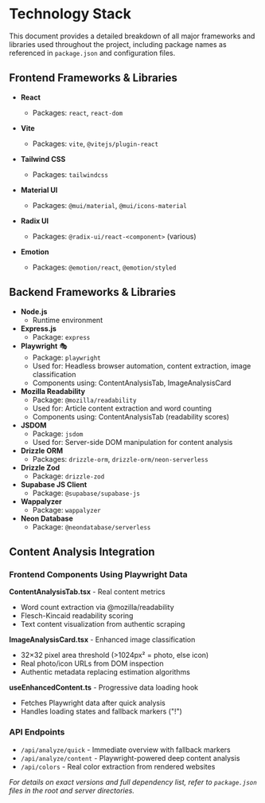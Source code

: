 # Technology Stack

This document provides a detailed breakdown of all major frameworks and libraries used throughout the project, including package names as referenced in `package.json` and configuration files.

## Frontend Frameworks & Libraries

* **React**

  * Packages: `react`, `react-dom`
* **Vite**

  * Packages: `vite`, `@vitejs/plugin-react`
* **Tailwind CSS**

  * Packages: `tailwindcss`
* **Material UI**

  * Packages: `@mui/material`, `@mui/icons-material`
* **Radix UI**

  * Packages: `@radix-ui/react-<component>` (various)
* **Emotion**

  * Packages: `@emotion/react`, `@emotion/styled`

## Backend Frameworks & Libraries

* **Node.js**
  * Runtime environment
* **Express.js**
  * Package: `express`
* **Playwright** 🎭
  * Package: `playwright`
  * Used for: Headless browser automation, content extraction, image classification
  * Components using: ContentAnalysisTab, ImageAnalysisCard
* **Mozilla Readability**
  * Package: `@mozilla/readability`
  * Used for: Article content extraction and word counting
  * Components using: ContentAnalysisTab (readability scores)
* **JSDOM**
  * Package: `jsdom`
  * Used for: Server-side DOM manipulation for content analysis
* **Drizzle ORM**
  * Packages: `drizzle-orm`, `drizzle-orm/neon-serverless`
* **Drizzle Zod**
  * Package: `drizzle-zod`
* **Supabase JS Client**
  * Package: `@supabase/supabase-js`
* **Wappalyzer**
  * Package: `wappalyzer`
* **Neon Database**
  * Package: `@neondatabase/serverless`

## Content Analysis Integration

### Frontend Components Using Playwright Data

**ContentAnalysisTab.tsx** - Real content metrics
* Word count extraction via @mozilla/readability
* Flesch-Kincaid readability scoring
* Text content visualization from authentic scraping

**ImageAnalysisCard.tsx** - Enhanced image classification
* 32×32 pixel area threshold (>1024px² = photo, else icon)
* Real photo/icon URLs from DOM inspection
* Authentic metadata replacing estimation algorithms

**useEnhancedContent.ts** - Progressive data loading hook
* Fetches Playwright data after quick analysis
* Handles loading states and fallback markers ("!")

### API Endpoints

* `/api/analyze/quick` - Immediate overview with fallback markers
* `/api/analyze/content` - Playwright-powered deep content analysis
* `/api/colors` - Real color extraction from rendered websites

*For details on exact versions and full dependency list, refer to `package.json` files in the root and server directories.*
